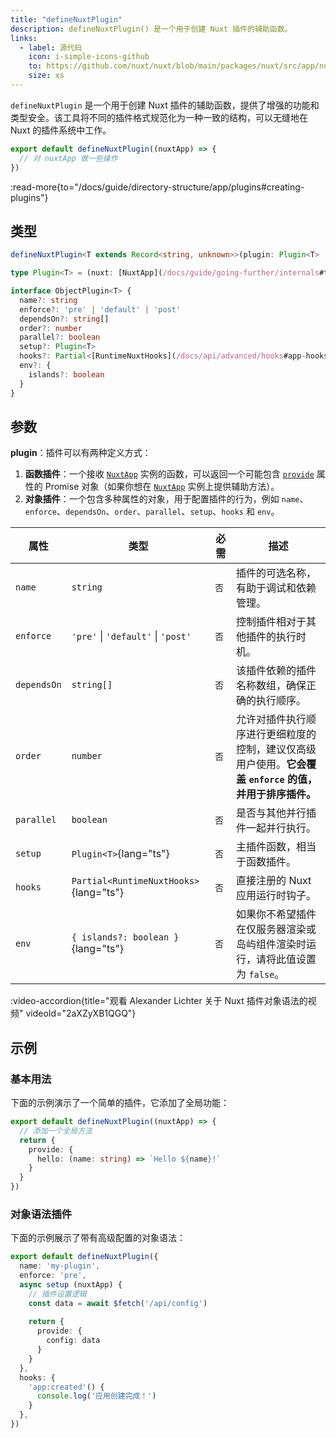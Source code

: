 ```yaml
---
title: "defineNuxtPlugin"
description: defineNuxtPlugin() 是一个用于创建 Nuxt 插件的辅助函数。
links:
  - label: 源代码
    icon: i-simple-icons-github
    to: https://github.com/nuxt/nuxt/blob/main/packages/nuxt/src/app/nuxt.ts
    size: xs
---
```


`defineNuxtPlugin` 是一个用于创建 Nuxt 插件的辅助函数，提供了增强的功能和类型安全。该工具将不同的插件格式规范化为一种一致的结构，可以无缝地在 Nuxt 的插件系统中工作。

```ts twoslash [plugins/hello.ts]
export default defineNuxtPlugin((nuxtApp) => {
  // 对 nuxtApp 做一些操作
})
```

:read-more{to="/docs/guide/directory-structure/app/plugins#creating-plugins"}

## 类型

```ts
defineNuxtPlugin<T extends Record<string, unknown>>(plugin: Plugin<T> | ObjectPlugin<T>): Plugin<T> & ObjectPlugin<T>

type Plugin<T> = (nuxt: [NuxtApp](/docs/guide/going-further/internals#the-nuxtapp-interface)) => Promise<void> | Promise<{ provide?: T }> | void | { provide?: T }

interface ObjectPlugin<T> {
  name?: string
  enforce?: 'pre' | 'default' | 'post'
  dependsOn?: string[]
  order?: number
  parallel?: boolean
  setup?: Plugin<T>
  hooks?: Partial<[RuntimeNuxtHooks](/docs/api/advanced/hooks#app-hooks-runtime)>
  env?: {
    islands?: boolean
  }
}
```

## 参数

**plugin**：插件可以有两种定义方式：
1. **函数插件**：一个接收 [`NuxtApp`](/docs/guide/going-further/internals#the-nuxtapp-interface) 实例的函数，可以返回一个可能包含 [`provide`](/docs/guide/directory-structure/plugins#providing-helpers) 属性的 Promise 对象（如果你想在 [`NuxtApp`](/docs/guide/going-further/internals#the-nuxtapp-interface) 实例上提供辅助方法）。
2. **对象插件**：一个包含多种属性的对象，用于配置插件的行为，例如 `name`、`enforce`、`dependsOn`、`order`、`parallel`、`setup`、`hooks` 和 `env`。

| 属性           | 类型                                                                 | 必需 | 描述                                                                                                     |
| ------------------ | -------------------------------------------------------------------- | -------- | --------------------------------------------------------------------------------------------------------------- |
| `name` | `string` | `否` | 插件的可选名称，有助于调试和依赖管理。 |
| `enforce` | `'pre'` \| `'default'` \| `'post'` | `否` | 控制插件相对于其他插件的执行时机。 |
| `dependsOn` | `string[]` | `否` | 该插件依赖的插件名称数组，确保正确的执行顺序。 |
| `order` | `number` | `否` | 允许对插件执行顺序进行更细粒度的控制，建议仅高级用户使用。**它会覆盖 `enforce` 的值，并用于排序插件。** |
| `parallel` | `boolean` | `否` | 是否与其他并行插件一起并行执行。 |
| `setup` | `Plugin<T>`{lang="ts"}  | `否` | 主插件函数，相当于函数插件。 |
| `hooks` | `Partial<RuntimeNuxtHooks>`{lang="ts"}  | `否` | 直接注册的 Nuxt 应用运行时钩子。 |
| `env` | `{ islands?: boolean }`{lang="ts"}  | `否` | 如果你不希望插件在仅服务器渲染或岛屿组件渲染时运行，请将此值设置为 `false`。 |

:video-accordion{title="观看 Alexander Lichter 关于 Nuxt 插件对象语法的视频" videoId="2aXZyXB1QGQ"}

## 示例

### 基本用法

下面的示例演示了一个简单的插件，它添加了全局功能：

```ts twoslash [plugins/hello.ts]
export default defineNuxtPlugin((nuxtApp) => {
  // 添加一个全局方法
  return {
    provide: {
      hello: (name: string) => `Hello ${name}!`
    }
  }
})
```

### 对象语法插件

下面的示例展示了带有高级配置的对象语法：

```ts twoslash [plugins/advanced.ts]
export default defineNuxtPlugin({
  name: 'my-plugin',
  enforce: 'pre',
  async setup (nuxtApp) {
    // 插件设置逻辑
    const data = await $fetch('/api/config')
    
    return {
      provide: {
        config: data
      }
    }
  },
  hooks: {
    'app:created'() {
      console.log('应用创建完成！')
    }
  },
})
```